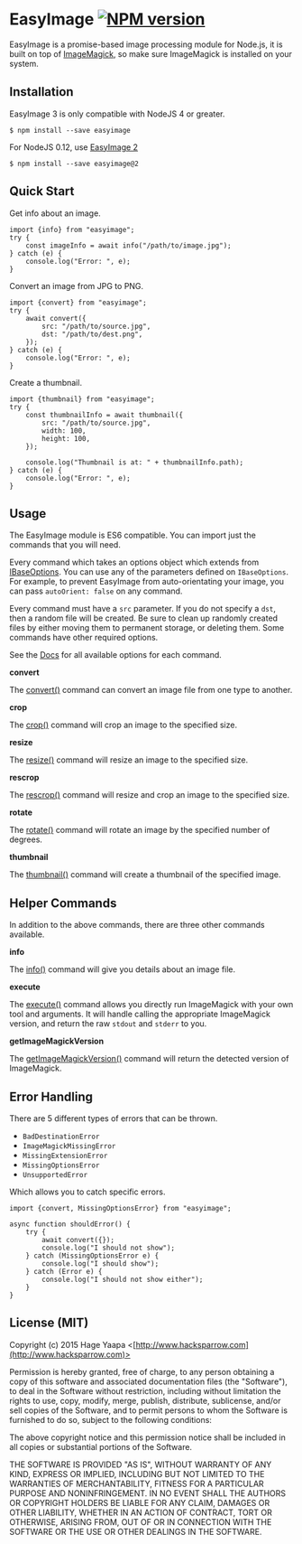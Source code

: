 EasyImage [![NPM version](https://badge.fury.io/js/easyimage.svg)](https://badge.fury.io/js/easyimage)
=========

EasyImage is a promise-based image processing module for Node.js, it is built on top of [ImageMagick](https://www.imagemagick.org/script/download.php), so make
sure ImageMagick is installed on your system.

## Installation

EasyImage 3 is only compatible with NodeJS 4 or greater.

```
$ npm install --save easyimage
```

For NodeJS 0.12, use [EasyImage 2](https://github.com/hacksparrow/node-easyimage/tree/v2.2.0)

```
$ npm install --save easyimage@2
```

## Quick Start

Get info about an image.

```
import {info} from "easyimage";
try {
    const imageInfo = await info("/path/to/image.jpg");
} catch (e) {
    console.log("Error: ", e);
}
```

Convert an image from JPG to PNG.

```
import {convert} from "easyimage";
try {
    await convert({
        src: "/path/to/source.jpg",
        dst: "/path/to/dest.png",
    });
} catch (e) {
    console.log("Error: ", e);
}
```

Create a thumbnail.

```
import {thumbnail} from "easyimage";
try {
    const thumbnailInfo = await thumbnail({
        src: "/path/to/source.jpg",
        width: 100,
        height: 100,
    });
    
    console.log("Thumbnail is at: " + thumbnailInfo.path);
} catch (e) {
    console.log("Error: ", e);
}
```

## Usage

The EasyImage module is ES6 compatible. You can import just the commands that you will need.

Every command which takes an options object which extends from [IBaseOptions](https://hacksparrow.github.io/node-easyimage/interfaces/ibaseoptions.html). You can use
any of the parameters defined on `IBaseOptions`. For example, to prevent EasyImage from auto-orientating your image, you can pass `autoOrient: false` on any
command.

Every command must have a `src` parameter. If you do not specify a `dst`, then a random file will be created. Be sure to clean up randomly created files by
either moving them to permanent storage, or deleting them. Some commands have other required options.

See the [Docs](https://hacksparrow.github.io/node-easyimage/index.html) for all available options for each command.

**convert**

The [convert()](https://hacksparrow.github.io/node-easyimage/docs/globals.html#convert) command can convert an image file from one type to another.

**crop**

The [crop()](https://hacksparrow.github.io/node-easyimage/globals.html#crop) command will crop an image to the specified size.

**resize**

The [resize()](https://hacksparrow.github.io/node-easyimage/globals.html#resize) command will resize an image to the specified size.

**rescrop**

The [rescrop()](https://hacksparrow.github.io/node-easyimage/globals.html#rescrop) command will resize and crop an image to the specified size.

**rotate**

The [rotate()](https://hacksparrow.github.io/node-easyimage/globals.html#rotate) command will rotate an image by the specified number of degrees.

**thumbnail**

The [thumbnail()](https://hacksparrow.github.io/node-easyimage/globals.html#thumbnail) command will create a thumbnail of the specified image.


## Helper Commands

In addition to the above commands, there are three other commands available.

**info**

The [info()](https://hacksparrow.github.io/node-easyimage/globals.html#info) command will give you details about an image file.


**execute**

The [execute()]() command allows you directly run ImageMagick with your own tool and arguments. It will handle calling the appropriate ImageMagick version, and 
return the raw `stdout` and `stderr` to you.


**getImageMagickVersion**

The [getImageMagickVersion()](https://hacksparrow.github.io/node-easyimage/globals.html#getimagemagickversion) command will return the detected version of 
ImageMagick.


## Error Handling

There are 5 different types of errors that can be thrown.

- `BadDestinationError`
- `ImageMagickMissingError`
- `MissingExtensionError`
- `MissingOptionsError`
- `UnsupportedError`

Which allows you to catch specific errors.

```
import {convert, MissingOptionsError} from "easyimage";

async function shouldError() {
    try {
        await convert({});
        console.log("I should not show");
    } catch (MissingOptionsError e) {
        console.log("I should show");
    } catch (Error e) {
        console.log("I should not show either");
    }
}

```

## License (MIT)

Copyright (c) 2015 Hage Yaapa <[http://www.hacksparrow.com](http://www.hacksparrow.com)>

Permission is hereby granted, free of charge, to any person obtaining a copy
of this software and associated documentation files (the "Software"), to deal
in the Software without restriction, including without limitation the rights
to use, copy, modify, merge, publish, distribute, sublicense, and/or sell
copies of the Software, and to permit persons to whom the Software is
furnished to do so, subject to the following conditions:

The above copyright notice and this permission notice shall be included in
all copies or substantial portions of the Software.

THE SOFTWARE IS PROVIDED "AS IS", WITHOUT WARRANTY OF ANY KIND, EXPRESS OR
IMPLIED, INCLUDING BUT NOT LIMITED TO THE WARRANTIES OF MERCHANTABILITY,
FITNESS FOR A PARTICULAR PURPOSE AND NONINFRINGEMENT. IN NO EVENT SHALL THE
AUTHORS OR COPYRIGHT HOLDERS BE LIABLE FOR ANY CLAIM, DAMAGES OR OTHER
LIABILITY, WHETHER IN AN ACTION OF CONTRACT, TORT OR OTHERWISE, ARISING FROM, 
OUT OF OR IN CONNECTION WITH THE SOFTWARE OR THE USE OR OTHER DEALINGS IN THE
SOFTWARE.
